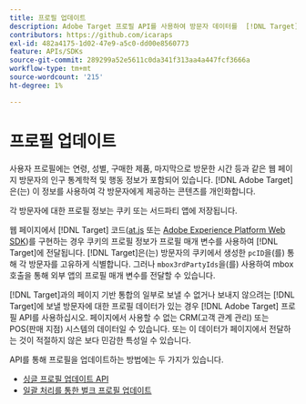 ```yaml
---
title: 프로필 업데이트
description: Adobe Target 프로필 API를 사용하여 방문자 데이터를  [!DNL Target] (으)로 보내는 방법을 알아봅니다.
contributors: https://github.com/icaraps
exl-id: 482a4175-1d02-47e9-a5c0-dd00e8560773
feature: APIs/SDKs
source-git-commit: 289299a52e5611c0da341f313aa4a447fcf3666a
workflow-type: tm+mt
source-wordcount: '215'
ht-degree: 1%

---
```


# 프로필 업데이트

사용자 프로필에는 연령, 성별, 구매한 제품, 마지막으로 방문한 시간 등과 같은 웹 페이지 방문자의 인구 통계학적 및 행동 정보가 포함되어 있습니다. [!DNL Adobe Target]은(는) 이 정보를 사용하여 각 방문자에게 제공하는 콘텐츠를 개인화합니다.

각 방문자에 대한 프로필 정보는 쿠키 또는 서드파티 앱에 저장됩니다.

웹 페이지에서 [!DNL Target] 코드([at.js](/help/dev/implement/client-side/atjs/how-atjs-works/overview.md) 또는 [Adobe Experience Platform Web SDK](/help/dev/implement/client-side/aep-web-sdk.md))를 구현하는 경우 쿠키의 프로필 정보가 프로필 매개 변수를 사용하여 [!DNL Target]에 전달됩니다. [!DNL Target]은(는) 방문자의 쿠키에서 생성한 `pcID`을(를) 통해 각 방문자를 고유하게 식별합니다. 그러나 `mbox3rdPartyIds`을(를) 사용하여 mbox 호출을 통해 외부 앱의 프로필 매개 변수를 전달할 수 있습니다.

[!DNL Target]과의 페이지 기반 통합의 일부로 보낼 수 없거나 보내지 않으려는 [!DNL Target]에 보낼 방문자에 대한 프로필 데이터가 있는 경우 [!DNL Adobe Target] 프로필 API를 사용하십시오. 페이지에서 사용할 수 없는 CRM(고객 관계 관리) 또는 POS(판매 지점) 시스템의 데이터일 수 있습니다. 또는 이 데이터가 페이지에서 전달하는 것이 적절하지 않은 보다 민감한 특성일 수 있습니다.

API를 통해 프로필을 업데이트하는 방법에는 두 가지가 있습니다.

* [싱글 프로필 업데이트 API](/help/dev/administer/profile-api/profile-single-api.md)
* [일괄 처리를 통한 벌크 프로필 업데이트](/help/dev/administer/profile-api/profile-bulk-api.md)
